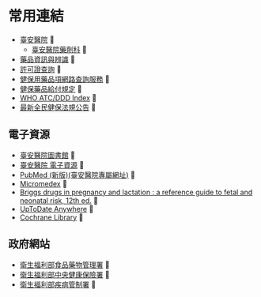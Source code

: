 # 常用連結

* [臺安醫院](https://www.tahsda.org.tw/m/) 🏥 
  * [臺安醫院藥劑科](https://www.tahsda.org.tw/departments/?Dept=%E8%97%A5%E5%8A%91%E7%A7%91) 🏥 
* [藥品資訊與辨識](https://www.tahsda.org.tw/drugs/) 🔎 
* [許可證查詢](https://info.fda.gov.tw/MLMS/H0001.aspx) 🔎
* [健保用藥品項網路查詢服務](https://info.nhi.gov.tw/INAE3000/INAE3000S01) 🔎
* [健保藥品給付規定](https://www.nhi.gov.tw/ch/cp-13108-67ddf-2508-1.html) 📑 
* [WHO ATC/DDD Index](https://www.whocc.no/atc_ddd_index/) 🔎 
* [最新全民健保法規公告](https://www.nhi.gov.tw/ch/lp-3258-1.html) 📑 


## 電子資源

* [臺安醫院圖書館](https://www.tahsda.org.tw/research/main.php?mode=category&categoryID=38) 🏥 
* [臺安醫院 電子資源](https://erm.tahsda.org.tw/login)  🏥 
* [PubMed (新版)(臺安醫院專屬網址)](https://pubmed.ncbi.nlm.nih.gov/?otool=itwtahlib) 🔎 
* [Micromedex](https://www.micromedexsolutions.com/micromedex2/librarian) 💊 
* [Briggs drugs in pregnancy and lactation : a reference guide to fetal and neonatal risk, 12th ed.](https://wolterskluwer.vitalsource.com/reader/books/9781975162405/epubcfi/6/2[%3Bvnd.vst.idref%3Dcover]!/4/2/2/2%4091:40) 💊 
* [UpToDate Anywhere](https://www.uptodate.com/contents/search) 🔎 
* [Cochrane Library](http://www.thecochranelibrary.com/) 🔎 


## 政府網站

* [衛生福利部食品藥物管理署](https://www.fda.gov.tw/TC/index.aspx) 🏥 
* [衛生福利部中央健康保險署](https://www.nhi.gov.tw/) 🏥 
* [衛生福利部疾病管制署](https://www.cdc.gov.tw/) 🏥 